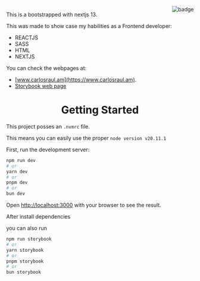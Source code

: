 
<img align="right" src="https://visitor-badge.laobi.icu/badge?page_id=includeovalle.portafolio_2023" alt="badge"/>

This is a bootstrapped with nextjs 13.

This was made to show case my habilities as a Frontend developer:

- REACTJS
- SASS
- HTML
- NEXTJS

You can check the webpages at: 
- [www.carlosraul.am](https://www.carlosraul.am).
- [Storybook web page](https://portafolio-2023-dayu.vercel.app/)



<h1 align="center">
Getting Started
</h1>

This project posses an ```.nvmrc``` file.

This means you can easily use the proper ```node version v20.11.1```

First, run the development server:

```bash
npm run dev
# or
yarn dev
# or
pnpm dev
# or
bun dev
```

Open [http://localhost:3000](http://localhost:3000) with your browser to see the result.

After install dependencies

you can also run 

```bash
npm run storybook
# or
yarn storybook
# or
pnpm storybook
# or
bun storybook
```

